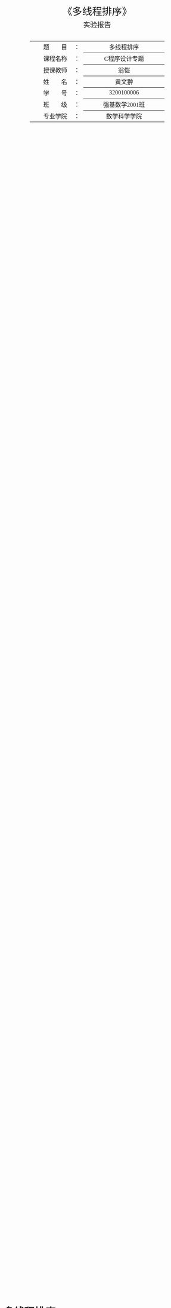 <div class="cover" style="page-break-after:always;font-family:方正公文仿宋;width:100%;height:100%;border:none;margin: 0 auto;text-align:center;">
    <div style="width:60%;margin: 0 auto;height:0;padding-bottom:10%;">
        </br>
        <img src="https://gitee.com/Keldos-Li/picture/raw/master/img/%E6%A0%A1%E5%90%8D-%E9%BB%91%E8%89%B2.svg" alt="校名" style="width:100%;"/>
    </div>
    </br></br></br></br></br>
    <div style="width:60%;margin: 0 auto;height:0;padding-bottom:40%;">
        <img src="https://gitee.com/Keldos-Li/picture/raw/master/img/%E6%A0%A1%E5%BE%BD-%E9%BB%91%E8%89%B2.svg" alt="校徽" style="width:100%;"/>
	</div>
    </br></br></br></br></br></br></br></br>
    <span style="font-family:华文黑体Bold;text-align:center;font-size:20pt;margin: 10pt auto;line-height:30pt;">《多线程排序》</span>
    <p style="text-align:center;font-size:14pt;margin: 0 auto">实验报告 </p>
    </br>
    </br>
    <table style="border:none;text-align:center;width:72%;font-family:仿宋;font-size:14px; margin: 0 auto;">
    <tbody style="font-family:方正公文仿宋;font-size:12pt;">
    	<tr style="font-weight:normal;"> 
    		<td style="width:20%;text-align:right;">题　　目</td>
    		<td style="width:2%">：</td> 
    		<td style="width:40%;font-weight:normal;border-bottom: 1px solid;text-align:center;font-family:华文仿宋"> 多线程排序</td>     </tr>
    	<tr style="font-weight:normal;"> 
    		<td style="width:20%;text-align:right;">课程名称</td>
    		<td style="width:2%">：</td> 
    		<td style="width:40%;font-weight:normal;border-bottom: 1px solid;text-align:center;font-family:华文仿宋"> C程序设计专题</td>     </tr>
    	<tr style="font-weight:normal;"> 
    		<td style="width:20%;text-align:right;">授课教师</td>
    		<td style="width:2%">：</td> 
    		<td style="width:40%;font-weight:normal;border-bottom: 1px solid;text-align:center;font-family:华文仿宋">翁恺 </td>     </tr>
    	<tr style="font-weight:normal;"> 
    		<td style="width:20%;text-align:right;">姓　　名</td>
    		<td style="width:2%">：</td> 
    		<td style="width:40%;font-weight:normal;border-bottom: 1px solid;text-align:center;font-family:华文仿宋"> 黄文翀</td>     </tr>
    	<tr style="font-weight:normal;"> 
    		<td style="width:20%;text-align:right;">学　　号</td>
    		<td style="width:2%">：</td> 
    		<td style="width:40%;font-weight:normal;border-bottom: 1px solid;text-align:center;font-family:华文仿宋">3200100006 </td>     </tr>
    	<tr style="font-weight:normal;"> 
    		<td style="width:20%;text-align:right;">班　　级</td>
    		<td style="width:%">：</td> 
    		<td style="width:40%;font-weight:normal;border-bottom: 1px solid;text-align:center;font-family:华文仿宋"> 强基数学2001班</td>     </tr>
    	<tr style="font-weight:normal;"> 
    		<td style="width:20%;text-align:right;">专业学院</td>
    		<td style="width:2%">：</td> 
    		<td style="width:40%;font-weight:normal;border-bottom: 1px solid;text-align:center;font-family:华文仿宋">数学科学学院</td>     </tr>
    </tbody>              
    </table>
</div>
<!-- 注释语句：导出PDF时会在这里分页 -->


# 多线程排序

<center><div style='height:2mm;'></div><div style="font-family:华文楷体;font-size:14pt;">黄文翀，3200100006 （学号）</div></center>
<center><span style="font-family:华文楷体;font-size:9pt;line-height:9mm">浙江大学 数学科学学院 强基数学2001班</span>
</center>
<div>
<div style="width:52px;float:left; font-family:方正公文黑体;">摘　要：</div> 
<div style="overflow:hidden; font-family:华文楷体;">多线程算法是提升运算效率的有力工具。本实验主要研究了多线程在排序算法中的应用，并利用分块排序后多路归并的方式，实现了多线程的快速排序与归并排序。此外，本文还研究了多线程归并的另一种实现方式，即将归并排序中的第一个递归调用改为派生线程，本文从理论上对此算法进行分析，并通过实验进行检验，最后指出理论复杂度难以实现的原因。</div>
</div>
<div>
<div style="width:52px;float:left; font-family:方正公文黑体;">关键词：</div> 
<div style="overflow:hidden; font-family:华文楷体;">计算机；排序算法；多线程；</div>
</div>
<br><br><br><br>

**目录**

[TOC]

<div style="page-break-after:always"></div>

<!-- 注释语句：导出PDF时会在这里分页 -->


## 实验要求

自学pthread库，实现多线程的快速排序与归并排序。

## 基本思路

将数组均匀地分为`K`份，对每一份使用一个单独的线程进行排序（快速排序或归并排序），待所有线程同步后，进行`K`路归并以得到最后排好序的数组。`K`的取值由实验结果确定。

## 实现

### pthread库的基本函数

使用以下函数创建一个线程：

```c
int pthread_create(pthread_t* tid, const pthread_attr_t* attr, void* thread, void* args);
```

其中`tid`是线程的句柄；`attr`是线程的一些特性，一般传`NULL`即可；`thread`是线程主函数；`args`是传给线程主函数的参数，参数表通常封装在结构体中，然后将结构体指针强制转换为`void*`类型传入。

使用以下函数等待一个线程结束，以实现同步：

```c
int pthread_join (pthread_t tid, void ** retval);
```

其中`tid`是线程的句柄；`retval`是用户定义的指针，用于存储线程的返回值。

### 数组的划分与子线程的创建、同步

```c
    SIZE = n / THERAD_NUM;
    for(int i = 0; i < THERAD_NUM; i ++){
        b[i] = (struct Array *) malloc(sizeof(struct Array));
        b[i] -> a = a + i * SIZE;
        b[i] -> n = (i == THERAD_NUM - 1) ? (n - i * SIZE) : SIZE;
        pthread_create(&tid[i], NULL, sort_thread, (void*)(b[i]) );
    }
    for(int i = 0; i < THERAD_NUM; i++){
        pthread_join(tid[i] , NULL);
    }
```

将数组分成`THREAD_NUM`份，计算平均大小`SIZE`，然后将每一块的起始地址、长度封装到结构体中，传给排序子线程`sort_thread`，特别注意数据的数量不一定是线程数的整数倍，因此最后一块的大小不一定是`SIZE`，需要通过计算余量来确定。

主线程需要调用`pthread_join`函数等待所有排序子线程结束，同步之后进行后续处理。

### 排序子线程

```c
void* sort_thread(void *args){
    struct Array *arr = (struct Array *) args;
    if(MODE == 'Q'){
        printf("[Thread] Mode: Quick Sort    length = %d\n", arr -> n);
        quick_sort(arr -> a, arr -> n);
    }
    else if(MODE == 'M'){
        printf("[Thread] Mode: Merge Sort    length = %d\n", arr -> n);
        merge_sort(arr -> a, arr -> n);
    }
    else printf("undefined mode.");
}
```

子线程得到数组的起始地址与长度，然后直接调用单线程的快速排序或归并排序函数，将数组完成排序即可，无需与其它线程进行交互。

### 快速排序I

```c
void _quick_sort_(int *a, int n){
    int t = Rand() % n;
    swap(&a[0], &a[t]);
    int l = 0, r = n - 1, x = a[0];
    while(l < r){
        while(l < r && a[r] >= x) r--;
        if(l < r) a[l] = a[r];
        while(l < r && a[l] <= x) l++;
        if(l < r) a[r] = a[l];
    }
    a[l] = x;
    if(l) _quick_sort_(a, l);
    if(n - l - 1) _quick_sort_(a + l + 1, n - l - 1);
}
```

基本思想：在每一段中选取一个数，一般选取第一个，将比它小的放在它左边，比它大的放在它右边。

这可以不需要借助辅助数组，只要左右指针交替向中靠拢即可。具体地，找到从右往左第一个比$x$小的数，放到左指针的位置，然后左指针向右找到第一个比$x$大的数，放到右指针的位置，不断反复，直到两指针相遇，把$x$放到相遇的位置即完成分类。然后对两边递归处理即可。

一开始必须进行一次随机交换，否则遇到递减的数据效率会退化为$O(n^2)$，随机化之后期望复杂度是$O(n\log n)$。

### 归并排序I

```c
void merge_sort(int *a, int n){
    int *tmp = (int*) malloc(sizeof(int) * n);
    _merge_sort_(a, n, tmp);
    free(tmp);
}

void _merge_sort_(int *a, int n, int *tmp){
    int mid = n / 2;
    if(mid >= 2) _merge_sort_(a, mid, tmp);
    if(n - mid >= 2) _merge_sort_(a + mid, n - mid, tmp + mid);
    int pl = 0, pr = mid, idx = 0;
    while(pl < mid || pr < n){
        if(pl == mid || pr < n && a[pr] < a[pl]) tmp[idx++] = a[pr++];
        else tmp[idx++] = a[pl++];
    }
    memcpy(a, tmp, sizeof(int) * n);
}
```

基本思路：先把两半分别做好，然后二路归并得到排好序的数组，随后返回。可以认为快速排序是“自上而下”的，而归并排序是“自下而上”的。

具体实现由于每次递归都要申请辅助空间很慢，所以一开始先申请好一个长为$n$的辅助空间，然后把地址传给递归，共用这个辅助空间。二路归并，即不断挑出两路开头中较小的放进结果数组，挑完即止。

复杂度是稳定的$O(n\log n)$。

### 多路归并

```c
void nth_merge(int *a, int n, struct Array *b[]){
    int p[THERAD_NUM] = {0};
    int* tmp = (int *) malloc(sizeof(int) * n);
    int cnt = 0;
    
    while(1){
        //找到每一路开头元素中最小的那个
        int idx = -1;
        for(int i = 0; i < THERAD_NUM; i++){
            if(p[i] == b[i] -> n) continue;
            if(idx == -1 || b[i] -> a[p[i]] < b[idx] -> a[p[idx]]) idx = i;
        }
        tmp[cnt++] = b[idx] -> a[p[idx]++];

        //检查是否每一路都已完成归并
        int check = 1;
        for(int i = 0; i < THERAD_NUM; i++){
            if(p[i] < b[i] -> n){
                check = 0;
                break;
            }
        }
        if(check) break;
    }

    memcpy(a, tmp, sizeof(int) * n);
    free(tmp);
}
```

在所有的线程完成排序之后，需要合并得到一个排好序的数组，这就要进行多路归并。完全类似归并排序中的二路归并，每一路都设一个指针`p[i]`用于记录当前这一路比较到的位置，比较每一路剩余部分的第一个元素，找到最小的，放到结果数组的下一个位置，直到每一路的指针都走到末尾。

## 算法效率

### 复杂度理论分析

设待排序元素有$n$个，线程数为$k$

空间复杂度是简单的，不论是快速排序还是归并排序，总是只需要线性大小的额外辅助空间，空间复杂度$\Theta(n)$

不论是快速排序还是归并排序，单线程排$m$个元素的时间复杂度都是$\Theta(m\log m)$。每个线程都负责$\frac{n}{k}$个（最后一块可能会有出入，但相差不多，直接近似处理）元素的排序，所以第一部分的持续时间为$T_{\infty}(n)=\Theta\left(\frac{n}{k}\log\frac{n}{k}\right)$，工作量为$T_1(n)=\Theta\left(n\log\frac{n}{k}\right)$。

第二部分是$k$路归并，由于结果数组每增加一个元素，都需要进行$k$次的比较，因此总共的比较次数为$nk$，由于第二部分没有并行优化，所以第二部分的持续时间与工作量均为$\Theta(nk)$。

总的持续时间为$T_{\infty}(n)=\Theta\left(\frac{n}{k}\log\frac{n}{k}+nk\right)$，工作量为$T_1(n)=\Theta\left(n\log\frac{n}{k}+nk\right)$，并行度为$T_1(n)/T_{\infty}(n)=\Theta(k)$

现在假设计算机有无穷多个处理器，来分析$k$的最佳取值。

设$f(n,k)=\frac{n}{k}\log\frac{n}{k}+nk$，求偏导得$\frac{\partial f}{\partial k}=\frac{n (-\ln(n/x) + x^2 \ln2 - 1)}{x^2 \ln2}$

利用几何画板求$\frac{\partial f}{\partial k}(n,k)$的零点（$n$作为参数，$k$作为变量），发现零点关于$n$是递增的，且当$n$的取值在$10^5$至$10^7$之间时，零点的取值都在$4.00$至$4.75$中，而$n$再小一些，程序运行是非常快的，不做考虑。

因此取$k=4$或$5$，总是能使效率最高，这就决定了我们将确定线程数为$4$或$5$。

### 实际测试

#### 测试环境

操作系统：`Ubuntu 20.04.2 LTS`

操作系统类型：`64位`

处理器：`Intel® Core™ i7-8550U CPU @ 1.80GHz × 8 `

编译器：`gcc`

计时方法：`库 <sys/time.h> 中的函数 gettimeofday()`

#### 测试过程与结果

随机生成了$10^7$个`int`范围内的整数，附数据生成器代码如下：

```c
#include <stdio.h>
#include <stdlib.h>
#include <time.h>

int main(){
    FILE *fp = fopen("data.in", "w");
    srand(time(0));
    int n = 10000000;
    fprintf(fp, "%d\n", n);
    for(int i = 0; i < n; i++){
        fprintf(fp, "%d ", rand());
    }
    return 0;
}
```

随后分别选取线程数为$4,5,6$，对两种排序算法，分别进行100组测试，统计两个阶段的平均耗时，以及总平均耗时，结果如下：

| 线程数 | 算法     | 分组排序平均耗时(ms) | 多路归并平均耗时(ms) | 总平均耗时 |
| ------ | -------- | -------------------- | -------------------- | ---------- |
| 4      | 快速排序 | 629                  | 327                  | 957        |
| 5      | 快速排序 | 600                  | 385                  | 986        |
| 6      | 快速排序 | 527                  | 450                  | 978        |
| 4      | 归并排序 | 627                  | 337                  | 964        |
| 5      | 归并排序 | 647                  | 383                  | 1031       |
| 6      | 归并排序 | 556                  | 423                  | 981        |

可以看到，虽然理论分析的最优线程数更加接近5，但不论是何种算法，5线程总是比4线程劣，甚至劣于6线程。此外，除5线程之外，快速排序与归并排序效率相差不大。

但是，根据理论分析，随着线程数增加，分组排序耗时减少，多路归并耗时增加，归并排序算法的实验结果明显不符合我们的预期。

需要指出的是，归并排序算法在5线程下的反常表现并不是一个偶然结果，我们反复进行了实验，且中途没有进行重新编译，没有进行其它人为干扰实验的操作，结果都表明5线程归并排序的分组排序耗时反常增加，更换数据之后仍然如此。

我们猜测也许这和测试用机的处理器只有4核有关，当线程数取为5时，并行度超过了处理器数量，而计算机系统还在执行其它计算任务，因此调度器对于我们的排序算法而言，并不是一个理想的贪心调度器，因此没有得到完美线性加速。但这并不能很好的解释6线程时分组排序又正常地减少，这个问题留待日后研究。

## 多线程排序的第二种实现

### 归并排序II

```c
void* merge_sort(void* args){
    struct Array* arr = (struct Array*) args;
    int* a = arr -> a;
    int n = arr -> n, mid = n / 2;

    pthread_t tid = 0;
    if(mid >= 2) pthread_create(&tid, NULL, merge_sort, make_array(a, mid));
    if(n - mid >= 2) merge_sort(make_array(a + mid, n - mid));
    if(tid) pthread_join(tid, NULL);
    merge(arr, mid);
}
```

这是算法导论中多线程归并的实现，这种实现更加简洁，看起来效率也更高一些，本质上是把原本串行进行的两个子递归并行起来了，理论上分析，这个算法的持续时间为$T_\infty(n)=\Theta(n)$，工作量为$T_1(n)=\Theta(n\log n)$，并行度$T_1(n)/T_\infty(n)=\Theta(\log n)$

但很不巧，由于线程数量的膨胀，以及受到处理器数量、调度器任务分配等各种因素的影响，当$n$为$10^7$时，实际测试中，这种实现的耗时甚至是单线程排序的两倍。因此，我们对具体实现进行优化。具体来说，如果左半部分的长度不超过$2^{20}$，那么我们就不另开线程：

```c
void* merge_sort(void* args){
    struct Array* arr = (struct Array*) args;
    int* a = arr -> a;
    int n = arr -> n, mid = n / 2;

    pthread_t tid = 0;
    if(mid >= 2){
        if(mid < SIZE) merge_sort(make_array(a, mid));
        else pthread_create(&tid, NULL, merge_sort, make_array(a, mid));
    }
    if(n - mid >= 2) merge_sort(make_array(a + mid, n - mid));
    if(tid) pthread_join(tid, NULL);
    merge(arr, mid);
}
```

这个实现是优秀的，$10^7$规模下的数据，实际测试确实比分组排序后多路归并会快上约100ms。

### 快速排序II

```c
void* quick_sort(void* args){
    struct Array* arr = (struct Array*) args;
    int* a = arr -> a;
    int n = arr -> n;

    int mid = divide(arr);
    pthread_t tid = 0;
    if(mid >= 2){
        if(mid < SIZE) quick_sort(make_array(a, mid));
        else pthread_create(&tid, NULL, quick_sort, make_array(a, mid));
    }
    if(n - mid - 1 >= 2) quick_sort(make_array(a + mid + 1, n - mid - 1));
    if(tid) pthread_join(tid, NULL);
}
```

完全类似归并排序II的实现，`divide`是快速排序中把数组按某个值劈成两半的操作。这个代码实际测试，在$10^7$规模的数据下，取$SIZE=2^{15}$最快，但是比归并排序II要慢400ms左右。

## 实验心得

多线程排序的复杂度分析比单线程更加复杂，与实际测试的差异也更大些。这是因为多线程排序的分析，如果要确切分析，还涉及到工作量、持续时间、线性加速、并行度等各种量的分析。而实际测试上，会与计算机的底层硬件有较大关系。我们还有很多理论知识需要学习。